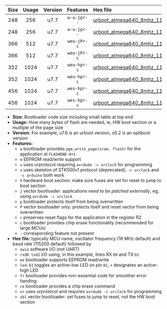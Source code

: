|Size|Usage|Version|Features|Hex file|
|:-:|:-:|:-:|:-:|:--|
|248|256|u7.7|`w-u-jpr--`|[urboot_atmega640_8mhz_115200bps_swio_rxd2_txd3_led+b7_ur_vbl.hex](https://raw.githubusercontent.com/stefanrueger/urboot.hex/main/cores/megacore/atmega640/fcpu_8mhz/115200_bps/urboot_atmega640_8mhz_115200bps_swio_rxd2_txd3_led+b7_ur_vbl.hex)|
|248|256|u7.7|`w-u-jpr--`|[urboot_atmega640_8mhz_115200bps_swio_rxe0_txe1_led+b7_ur_vbl.hex](https://raw.githubusercontent.com/stefanrueger/urboot.hex/main/cores/megacore/atmega640/fcpu_8mhz/115200_bps/urboot_atmega640_8mhz_115200bps_swio_rxe0_txe1_led+b7_ur_vbl.hex)|
|366|512|u7.7|`weu-jPr-c`|[urboot_atmega640_8mhz_115200bps_swio_rxd2_txd3_ee_led+b7_fr_ce_ur_vbl.hex](https://raw.githubusercontent.com/stefanrueger/urboot.hex/main/cores/megacore/atmega640/fcpu_8mhz/115200_bps/urboot_atmega640_8mhz_115200bps_swio_rxd2_txd3_ee_led+b7_fr_ce_ur_vbl.hex)|
|366|512|u7.7|`weu-jPr-c`|[urboot_atmega640_8mhz_115200bps_swio_rxe0_txe1_ee_led+b7_fr_ce_ur_vbl.hex](https://raw.githubusercontent.com/stefanrueger/urboot.hex/main/cores/megacore/atmega640/fcpu_8mhz/115200_bps/urboot_atmega640_8mhz_115200bps_swio_rxe0_txe1_ee_led+b7_fr_ce_ur_vbl.hex)|
|352|1024|u7.7|`weu-hpr-c`|[urboot_atmega640_8mhz_115200bps_swio_rxd2_txd3_ee_led+b7_fr_ce_ur.hex](https://raw.githubusercontent.com/stefanrueger/urboot.hex/main/cores/megacore/atmega640/fcpu_8mhz/115200_bps/urboot_atmega640_8mhz_115200bps_swio_rxd2_txd3_ee_led+b7_fr_ce_ur.hex)|
|352|1024|u7.7|`weu-hpr-c`|[urboot_atmega640_8mhz_115200bps_swio_rxe0_txe1_ee_led+b7_fr_ce_ur.hex](https://raw.githubusercontent.com/stefanrueger/urboot.hex/main/cores/megacore/atmega640/fcpu_8mhz/115200_bps/urboot_atmega640_8mhz_115200bps_swio_rxe0_txe1_ee_led+b7_fr_ce_ur.hex)|
|456|1024|u7.7|`wes-hpr-c`|[urboot_atmega640_8mhz_115200bps_swio_rxd2_txd3_ee_led+b7_fr_ce.hex](https://raw.githubusercontent.com/stefanrueger/urboot.hex/main/cores/megacore/atmega640/fcpu_8mhz/115200_bps/urboot_atmega640_8mhz_115200bps_swio_rxd2_txd3_ee_led+b7_fr_ce.hex)|
|456|1024|u7.7|`wes-hpr-c`|[urboot_atmega640_8mhz_115200bps_swio_rxe0_txe1_ee_led+b7_fr_ce.hex](https://raw.githubusercontent.com/stefanrueger/urboot.hex/main/cores/megacore/atmega640/fcpu_8mhz/115200_bps/urboot_atmega640_8mhz_115200bps_swio_rxe0_txe1_ee_led+b7_fr_ce.hex)|

- **Size:** Bootloader code size including small table at top end
- **Usage:** How many bytes of flash are needed, ie, HW boot section or a multiple of the page size
- **Version:** For example, u7.6 is an urboot version, o5.2 is an optiboot version
- **Features:**
  + `w` bootloader provides `pgm_write_page(sram, flash)` for the application at `FLASHEND-4+1`
  + `e` EEPROM read/write support
  + `u` uses urprotocol requiring `avrdude -c urclock` for programming
  + `s` uses skeleton of STK500v1 protocol (deprecated); `-c urclock` and `-c arduino` both work
  + `h` hardware boot section: make sure fuses are set for reset to jump to boot section
  + `j` vector bootloader: applications *need to be patched externally*, eg, using `avrdude -c urclock`
  + `p` bootloader protects itself from being overwritten
  + `P` vector bootloader only: protects itself and reset vector from being overwritten
  + `r` preserves reset flags for the application in the register R2
  + `c` bootloader provides chip erase functionality (recommended for large MCUs)
  + `-` corresponding feature not present
- **Hex file:** typically MCU name, oscillator frequency (16 MHz default) and baud rate (115200 default) followed by
  + `swio` software I/O (not UART)
  + `rxd0 txd1` I/O using, in this example, lines RX `D0` and TX `D1`
  + `ee` bootloader supports EEPROM read/write
  + `led-b1` toggles an active-low LED on pin `B1`, `+` designates an active-high LED
  + `fr` bootloader provides non-essential code for smoother error handing
  + `ce` bootloader provides a chip erase command
  + `ur` uses urprotocol and requires `avrdude -c urclock` for programming
  + `vbl` vector bootloader: set fuses to jump to reset, not the HW boot section
